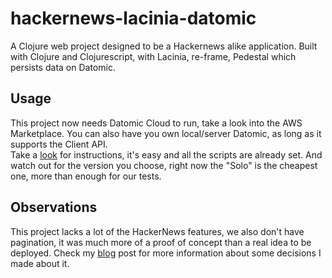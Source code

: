 # hackernews-lacinia-datomic

A Clojure web project designed to be a Hackernews alike application.
Built with Clojure and Clojurescript, with Lacinia, re-frame, Pedestal which persists data on Datomic.

## Usage

This project now needs Datomic Cloud to run, take a look into the AWS Marketplace. You can also have you own local/server Datomic, as long as it supports the Client API.  
Take a [look](https://docs.datomic.com/cloud/getting-started/getting-started.html) for instructions, it's easy and all the scripts are already set. And watch out for the version you choose, right now the "Solo" is the cheapest one, more than enough for our tests.

## Observations

This project lacks a lot of the HackerNews features, we also don't have pagination, it was much more of a proof of concept than a real idea to be deployed. Check my [blog](https://www.giovanialtelino.com/project/hacker-news-graphql-v2) post for more information about some decisions I made about it.





